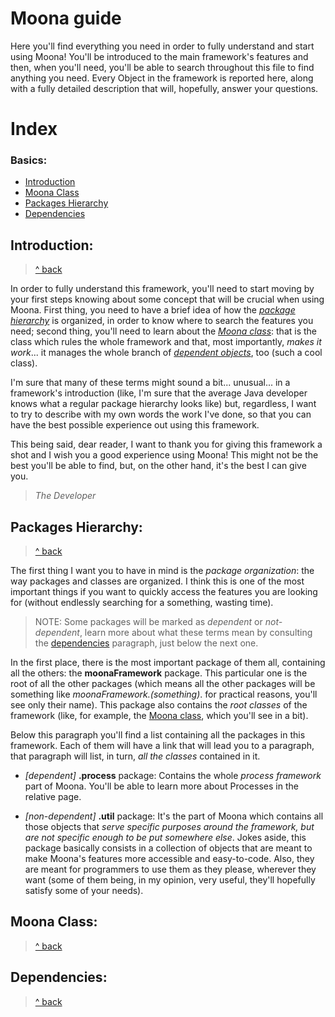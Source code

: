 # Moona guide

Here you'll find everything you need in order to fully understand and start using Moona! You'll be introduced to the main framework's features and then, when you'll need, you'll be able to search throughout this file to find anything you need. Every Object in the framework is reported here, along with a fully detailed description that will, hopefully, answer your questions.

# Index

### Basics:
* [Introduction](#introduction)
* [Moona Class](#moona-class)
* [Packages Hierarchy](#packages-hierarchy)
* [Dependencies](#dependencies)

## Introduction:
> [^ back](#moona-guide)

In order to fully understand this framework, you'll need to start moving by your first steps knowing about some concept that will be crucial when using Moona. First thing, you need to have a brief idea of how the [*package hierarchy*](#packages-hierarchy) is organized, in order to know where to search the features you need; second thing, you'll need to learn about the [*Moona class*](#moona-class): that is the class which rules the whole framework and that, most importantly, *makes it work*... it manages the whole branch of [*dependent objects*](#dependencies), too (such a cool class).

I'm sure that many of these terms might sound a bit... unusual... in a framework's introduction (like, I'm sure that the average Java developer knows what a regular package hierarchy looks like) but, regardless, I want to try to describe with my own words the work I've done, so that you can have the best possible experience out using this framework.

This being said, dear reader, I want to thank you for giving this framework a shot and I wish you a good experience using Moona! This might not be the best you'll be able to find, but, on the other hand, it's the best I can give you.

> *The Developer*

## Packages Hierarchy:
> [^ back](#moona-guide)

The first thing I want you to have in mind is the *package organization*: the way packages and classes are organized. I think this is one of the most important things if you want to quickly access the features you are looking for (without endlessly searching for a something, wasting time).

> NOTE: Some packages will be marked as *dependent* or *not-dependent*, learn more about what these terms mean by consulting the [dependencies](#dependencies) paragraph, just below the next one.

In the first place, there is the most important package of them all, containing all the others: the **moonaFramework** package. This particular one is the root of all the other packages (which means all the other packages will be something like *moonaFramework.(something)*. for practical reasons, you'll see only their name). This package also contains the *root classes* of the framework (like, for example, the [Moona class](#moona-class), which you'll see in a bit).

Below this paragraph you'll find a list containing all the packages in this framework. Each of them will have a link that will lead you to a paragraph, that paragraph will list, in turn, *all the classes* contained in it.

* *[dependent]* **.process** package: Contains the whole *process framework* part of Moona. You'll be able to learn more about Processes in the relative page.

* *[non-dependent]* **.util** package: It's the part of Moona which contains all those objects that *serve specific purposes around the framework, but are not specific enough to be put somewhere else*. Jokes aside, this package basically consists in a collection of objects that are meant to make Moona's features more accessible and easy-to-code. Also, they are meant for programmers to use them as they please, wherever they want (some of them being, in my opinion, very useful, they'll hopefully satisfy some of your needs). 

## Moona Class:
> [^ back](#moona-guide)

## Dependencies:
> [^ back](#moona-guide)
